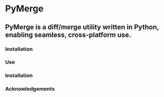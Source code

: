 # PyMerge
## PyMerge is a diff/merge utility written in Python, enabling seamless, cross-platform use.

### Installation

### Use

### Installation

### Acknowledgements